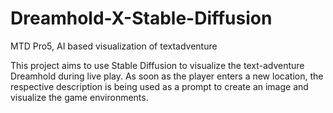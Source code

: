 # Dreamhold-X-Stable-Diffusion
MTD Pro5, AI based visualization of textadventure

This project aims to use Stable Diffusion to visualize the text-adventure Dreamhold during live play.
As soon as the player enters a new location, the respective description is being used as a prompt to create an image and visualize the game environments. 
